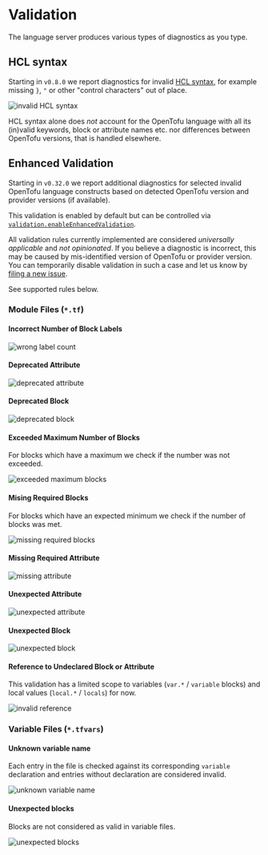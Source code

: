 # Validation

The language server produces various types of diagnostics as you type.

## HCL syntax

Starting in `v0.8.0` we report diagnostics for invalid [HCL syntax](https://github.com/hashicorp/hcl/blob/main/spec.md),
for example missing `}`, `"` or other "control characters" out of place.

![invalid HCL syntax](./images/validation-rule-hcl.png)

HCL syntax alone does _not_ account for the OpenTofu language with all its (in)valid
keywords, block or attribute names etc. nor differences between OpenTofu versions, that is handled elsewhere.

## Enhanced Validation

Starting in `v0.32.0` we report additional diagnostics for selected invalid OpenTofu language constructs
based on detected OpenTofu version and provider versions (if available).

This validation is enabled by default but can be controlled via
[`validation.enableEnhancedValidation`](./SETTINGS.md#enableenhancedvalidation-bool-defaults-to-true).

All validation rules currently implemented are considered _universally applicable_
and _not opinionated_. If you believe a diagnostic is incorrect, this may be caused by
mis-identified version of OpenTofu or provider version. You can temporarily disable
validation in such a case and let us know by [filing a new issue](https://github.com/hashicorp/terraform-ls/issues/new/choose).

See supported rules below.

### Module Files (`*.tf`)

#### Incorrect Number of Block Labels

![wrong label count](./images/validation-rule-label-count.png)

#### Deprecated Attribute

![deprecated attribute](./images/validation-rule-deprecated-attribute.png)

#### Deprecated Block

![deprecated block](./images/validation-rule-deprecated-block.png)

#### Exceeded Maximum Number of Blocks

For blocks which have a maximum we check if the number was not exceeded.

![exceeded maximum blocks](./images/validation-rule-exceeded-block-max-items.png)

#### Mising Required Blocks

For blocks which have an expected minimum we check if the number of blocks was met.

![missing required blocks](./images/validation-rule-missing-blocks.png)

#### Missing Required Attribute

![missing attribute](./images/validation-rule-missing-attribute.png)

#### Unexpected Attribute

![unexpected attribute](./images/validation-rule-unexpected-attribute.png)

#### Unexpected Block

![unexpected block](./images/validation-rule-unexpected-block.png)

#### Reference to Undeclared Block or Attribute

This validation has a limited scope to variables (`var.*` / `variable` blocks)
and local values (`local.*` / `locals`) for now.

![invalid reference](./images/validation-rule-invalid-ref.png)

### Variable Files (`*.tfvars`)

#### Unknown variable name

Each entry in the file is checked against its corresponding `variable` declaration
and entries without declaration are considered invalid.

![unknown variable name](./images/validation-rule-tfvars-unknown-var.png)

#### Unexpected blocks

Blocks are not considered as valid in variable files.

![unexpected blocks](./images/validation-rule-tfvars-unexpected-blocks.png)
